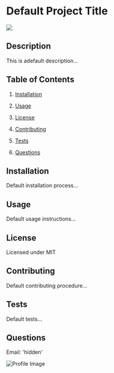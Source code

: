 
# Default Project Title
            
![](https://img.shields.io/apm/l/vim-mode)
            
## Description
            
This is adefault description...
            
## Table of Contents
            
1. [Installation](#Installation)
            
2. [Usage](#Usage)
            
3. [License](#License)
            
4. [Contributing](#Contributing)
            
5. [Tests](#Tests)
            
6. [Questions](#Questions)
            
## Installation
            
Default installation process...
            
## Usage
            
Default usage instructions...
            
## License
            
Licensed under MIT
            
## Contributing
Default contributing procedure...
            
## Tests
Default tests...
            
## Questions
            
Email: 'hidden'
            


![Profile Image](https://avatars0.githubusercontent.com/u/56461654?v=4)